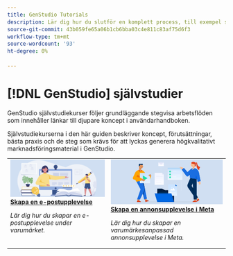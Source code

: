 ```yaml
---
title: GenStudio Tutorials
description: Lär dig hur du slutför en komplett process, till exempel skapar en e-postupplevelse, genom att följa GenStudio självstudiekurser.
source-git-commit: 43b059fe65a06b1cb6bba03c4e811c83af75d6f3
workflow-type: tm+mt
source-wordcount: '93'
ht-degree: 0%

---
```



# [!DNL GenStudio] självstudier

GenStudio självstudiekurser följer grundläggande stegvisa arbetsflöden som innehåller länkar till djupare koncept i användarhandboken.

Självstudiekurserna i den här guiden beskriver koncept, förutsättningar, bästa praxis och de steg som krävs för att lyckas generera högkvalitativt marknadsföringsmaterial i GenStudio.

<table style="table-layout:fixed">
<td valign="top">
   <div>
      <a href="create-email-experience.md">
      <img alt="Idéer, böcker, penna, dator" src="../assets/card-create-assets.png">
      <strong>Skapa en e-postupplevelse</strong>
      </a>
   </div>
   <p>
      <em>Lär dig hur du skapar en e-postupplevelse under varumärket.</em>
   </p>
</td>
<td valign="top">
   <div>
      <a href="create-meta-ad.md">
      <img alt="Idéer, böcker, penna, dator" src="../assets/card-manage-content.png">
      <strong>Skapa en annonsupplevelse i Meta </strong>
      </a>
   </div>
   <p>
      <em>Lär dig hur du skapar en varumärkesanpassad annonsupplevelse i Meta.</em>
   </p>
</td><!-- 
<td valign="top">
   <div>
      <a href="create-email-experience.md">
      <img alt="Ideas, books, pencil, computer" src="../assets/card-create-assets.png">
      <strong>Create an email experience</strong>
      </a>
   </div>
   <p>
      <em>Learn how to create an on-brand Email experience.</em>
   </p>
</td> -->
</table>
